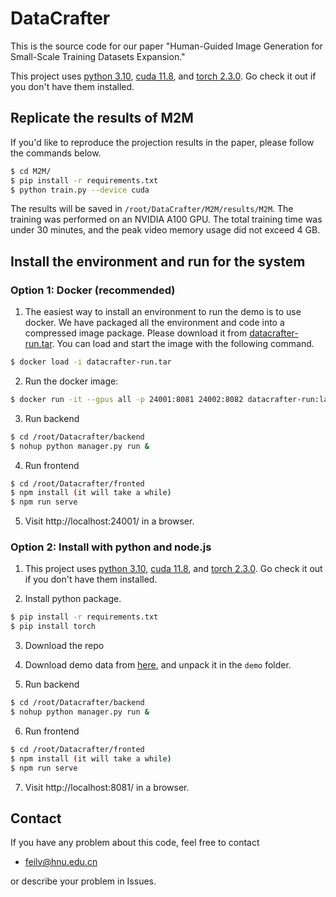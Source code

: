 # DataCrafter

This is the source code for our paper "Human-Guided Image Generation for Small-Scale Training Datasets Expansion."

This project uses [python 3.10](https://www.python.org/), [cuda 11.8](https://developer.nvidia.com/cuda-toolkit), and [torch 2.3.0](https://pytorch.org/). Go check it out if you don't have them installed.
## Replicate the results of M2M
If you'd like to reproduce the projection results in the paper, please follow the commands below.
```sh
$ cd M2M/
$ pip install -r requirements.txt
$ python train.py --device cuda
```
The results will be saved in ```/root/DataCrafter/M2M/results/M2M```.
The training was performed on an NVIDIA A100 GPU. The total training time was under 30 minutes, and the peak video memory usage did not exceed 4 GB. 
## Install the environment and run for the system

### Option 1: Docker (recommended)
1. The easiest way to install an environment to run the demo is to use docker. We have packaged all the environment and code into a compressed image package. Please download it from  [datacrafter-run.tar](https://drive.google.com/file/d/1-KQuDaHJ4JtRt-w98Qhw0cefX8iOIX0g/view?usp=drive_link). You can load and start the image with the following command.

```sh
$ docker load -i datacrafter-run.tar
```
2. Run the docker image:
   
```sh
$ docker run -it --gpus all -p 24001:8081 24002:8082 datacrafter-run:latest
```

3. Run backend

```sh
$ cd /root/Datacrafter/backend
$ nohup python manager.py run &
```

4. Run frontend

```sh
$ cd /root/Datacrafter/fronted
$ npm install (it will take a while)
$ npm run serve
```

5. Visit http://localhost:24001/ in a browser.



### Option 2: Install with python and node.js
1. This project uses [python 3.10](https://www.python.org/), [cuda 11.8](https://developer.nvidia.com/cuda-toolkit), and [torch 2.3.0](https://pytorch.org/). Go check it out if you don't have them installed.

2. Install python package.
```sh
$ pip install -r requirements.txt
$ pip install torch
```
3. Download the repo

4. Download demo data from [here](https://drive.google.com/file/d/1se-uJddNTuUKAenlMDAu4dL99Xi-YjrT/view?usp=drive_link), and unpack it in the `demo` folder.

5. Run backend

```sh
$ cd /root/Datacrafter/backend
$ nohup python manager.py run &
```

6. Run frontend

```sh
$ cd /root/Datacrafter/fronted
$ npm install (it will take a while)
$ npm run serve
```

7. Visit http://localhost:8081/ in a browser.



## Contact
If you have any problem about this code, feel free to contact
- feilv@hnu.edu.cn

or describe your problem in Issues.
